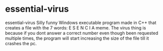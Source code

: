 # essential-virus
essential-virus Silly funny Windows executable program made in C++ that creates a file with the 7 words: E S E N C I A meme. The virus thing is because if you dont answer a correct number even though been requested multiple times, the program will start increasing the size of the file till it crashes the pc.
